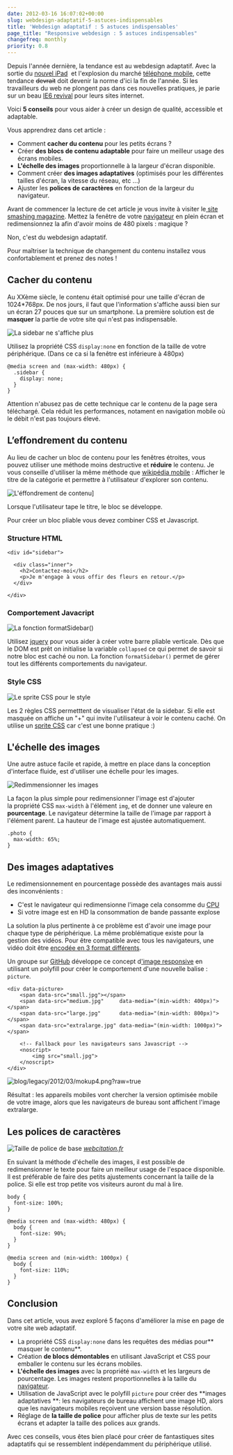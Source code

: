 ```yaml
---
date: 2012-03-16 16:07:02+00:00
slug: webdesign-adaptatif-5-astuces-indispensables
title: 'Webdesign adaptatif : 5 astuces indispensables'
page_title: "Responsive webdesign : 5 astuces indispensables"
changefreq: monthly
priority: 0.8
---
```


Depuis l'année dernière, la tendance est au webdesign adaptatif.
Avec la sortie du [nouvel iPad](http://www.youtube.com/watch?v=JfsLiW00lZ4)  et l'explosion du marché [téléphone mobile](http://mobile.free.fr/), cette tendance <del>devrait</del> doit devenir la norme d'ici la fin de l'année. Si les travailleurs du web ne plongent pas dans ces nouvelles pratiques, je parie sur un beau [IE6 revival](http://www.alsacreations.com/actu/lire/1394-web-ouvert-css-webkit.html) pour leurs sites internet.

Voici **5 conseils** pour vous aider à créer un design de qualité, accessible et adaptable.

Vous apprendrez dans cet article :

- Comment **cacher du contenu** pour les petits écrans ?
- Créer **des blocs de contenu adaptable** pour faire un meilleur usage des écrans mobiles.
- **L'échelle des images** proportionnelle à la largeur d'écran disponible.
- Comment créer **des images adaptatives** (optimisés pour les différentes tailles d'écran, la vitesse du réseau, etc ...)
- Ajuster les **polices de caractères** en fonction de la largeur du navigateur.

Avant de commencer la lecture de cet article je vous invite à visiter le[ site smashing magazine](http://www.smashingmagazine.com/).
Mettez la fenêtre de votre [navigateur](http://www.mozilla.org/fr/firefox/fx/) en plein écran et redimensionnez la afin d'avoir moins de 480 pixels : magique ?

Non, c'est du webdesign adaptatif.

Pour maîtriser la technique de changement du contenu installez vous confortablement et prenez des notes !


## Cacher du contenu

Au XXème siècle, le contenu était optimisé pour une taille d'écran de 1024*768px.
De nos jours, il faut que l'information s'affiche aussi bien sur un écran 27 pouces que sur un smartphone. La première solution est de **masquer** la partie de votre site qui n'est pas indispensable.

![La sidebar ne s'affiche plus](blog/legacy/2012/03/mokup1.png?raw=true?raw=true)


Utilisez la propriété CSS `display:none` en fonction de la taille de votre périphérique. (Dans ce ca si la fenêtre est inférieure à 480px)

    @media screen and (max-width: 480px) {
      .sidebar {
        display: none;
      }
    }

<div class="alert-box alert"><p>Attention n'abusez pas de cette technique car le contenu de la page sera téléchargé. Cela réduit les performances, notament en navigation mobile où le débit n'est pas toujours élevé.</p></div>

## L’effondrement du contenu

Au lieu de cacher un bloc de contenu pour les fenêtres étroites, vous pouvez utiliser une méthode moins destructive et **réduire** le contenu. Je vous conseille d'utiliser la même méthode que [wikipédia mobile](http://en.m.wikipedia.org/wiki/Web_design) : Afficher le titre de la catégorie et permettre à l'utilisateur d'explorer son contenu.

![L'éffondrement de contenu](blog/legacy/2012/03/mokup2.png?raw=true)]

Lorsque l'utilisateur tape le titre, le bloc se développe.

Pour créer un bloc pliable vous devez combiner CSS et Javascript.

### Structure HTML

    <div id="sidebar">

      <div class="inner">
        <h2>Contactez-moi</h2>
        <p>Je m'engage à vous offir des fleurs en retour.</p>
      </div>

    </div>


### Comportement Javacript

![La fonction formatSidebar()](blog/legacy/2012/03/imgCode2.png?raw=true)

Utilisez [jquery](http://jquery.com/) pour vous aider à créer votre barre pliable verticale.
Dès que le DOM est prêt on initialise la variable `collapsed` ce qui permet de savoir si notre bloc est caché ou non.
La fonction `formatSidebar()` permet de gérer tout les différents comportements du navigateur.

### Style CSS

![Le sprite CSS pour le style](blog/legacy/2012/03/imgCode2_css.png?raw=true)

Les 2 règles CSS permetttent de visualiser l'état de la sidebar.
Si elle est masquée on affiche un "+" qui invite l'utilisateur à voir le contenu caché.
On utilise un [sprite CSS](http://www.alsacreations.com/tuto/lire/1068-sprites-css.html) car c'est une bonne pratique :)

## L'échelle des images

Une autre astuce facile et rapide, à mettre en place dans la conception d'interface fluide, est d'utiliser une échelle pour les images.

![Redimmensionner les images](blog/legacy/2012/03/mokup3.png?raw=true)

La façon la plus simple pour redimensionner l'image est d'ajouter la propriété CSS `max-width` à l'élément `img`, et de donner une valeure en **pourcentage**.
Le navigateur détermine la taille de l'image par rapport à l'élément parent.
La hauteur de l'image est ajustée automatiquement.

    .photo {
      max-width: 65%;
    }

## Des images adaptatives

Le redimensionnement en pourcentage possède des avantages mais aussi des inconvénients :

- C'est le navigateur qui redimensionne l'image cela consomme du [CPU](http://fr.wikipedia.org/wiki/Processeur)
- Si votre image est en HD la consommation de bande passante explose

La solution la plus pertinente à ce problème est d'avoir une image pour chaque type de périphérique.
La même problématique existe pour la gestion des vidéos. Pour être compatible avec tous les navigateurs, une vidéo doit être [encodée en 3 format différents](http://www.alsacreations.com/article/lire/1125-introduction-balise-video-html5-mp4-h264-webm-ogg-theora.html).

Un groupe sur [GitHub](http://fr.wikipedia.org/wiki/Git) développe ce concept d['image responsive](https://github.com/scottjehl/picturefill) en utilisant un polyfill pour créer le comportement d'une nouvelle balise : `picture`.

    <div data-picture>
        <span data-src="small.jpg"></span>
        <span data-src="medium.jpg"     data-media="(min-width: 400px)"></span>
        <span data-src="large.jpg"      data-media="(min-width: 800px)"></span>
        <span data-src="extralarge.jpg" data-media="(min-width: 1000px)"></span>

        <!-- Fallback pour les navigateurs sans Javascript -->
        <noscript>
            <img src="small.jpg">
        </noscript>
    </div>

![blog/legacy/2012/03/mokup4.png?raw=true](blog/legacy/2012/03/mokup4.png?raw=true)

Résultat : les appareils mobiles vont chercher la version optimisée mobile de votre image, alors que les navigateurs de bureau sont affichent l'image extralarge.

## Les polices de caractères

![Taille de police de base](/assets/images/blog/2012/type-scale.png?raw=true)
_[webcitation.fr](http://webcitation.fr)_

En suivant la méthode d'échelle des images, il est possible de redimensionner le texte pour faire un meilleur usage de l'espace disponible.
Il est préférable de faire des petits ajustements concernant la taille de la police. Si elle est trop petite vos visiteurs auront du mal à lire.

    body {
      font-size: 100%;
    }

    @media screen and (max-width: 480px) {
      body {
        font-size: 90%;
      }
    }

    @media screen and (min-width: 1000px) {
      body {
        font-size: 110%;
      }
    }

## Conclusion

Dans cet article, vous avez exploré 5 façons d'améliorer la mise en page de votre site web adaptatif.

- La propriété CSS `display:none` dans les requêtes des médias pour** masquer le contenu**.
- Création **de blocs démontables** en utilisant JavaScript et CSS pour emballer le contenu sur les écrans mobiles.
- **L'échelle des images** avec la propriété `max-width` et les largeurs de pourcentage. Les images restent proportionnelles à la taille du [navigateur](http://www.mozilla.org/fr/firefox/fx/).
- Utilisation de JavaScript avec le polyfill `picture` pour créer des **images adaptatives **: les navigateurs de bureau affichent une image HD, alors que les navigateurs mobiles reçoivent une version basse résolution.
- Réglage de **la taille de police** pour afficher plus de texte sur les petits écrans et adapter la taille des polices aux grands.

Avec ces conseils, vous êtes bien placé pour créer de fantastiques sites adaptatifs qui se ressemblent indépendamment du périphérique utilisé.
